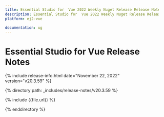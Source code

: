 ```yaml
---
title: Essential Studio for  Vue 2022 Weekly Nuget Release Release Notes  
description: Essential Studio for  Vue 2022 Weekly Nuget Release Release Notes  
platform: ej2-vue

documentation: ug
---
```


# Essential Studio for  Vue   Release Notes  

{% include release-info.html date="November 22, 2022"  version="v20.3.59" %} 

{% directory path: _includes/release-notes/v20.3.59 %}

{% include {{file.url}} %}

{% enddirectory %}